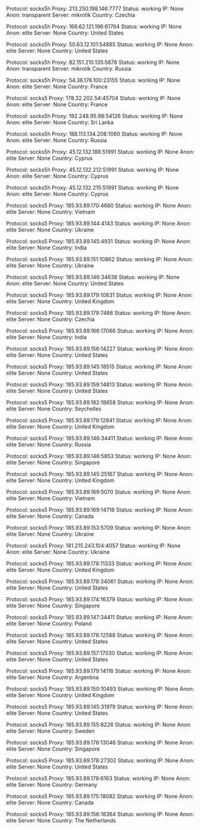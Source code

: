Protocol: socks5h
Proxy: 213.250.198.146:7777
Status: working
IP: None
Anon: transparent
Server: mikrotik
Country: Czechia

Protocol: socks5h
Proxy: 166.62.121.196:61764
Status: working
IP: None
Anon: elite
Server: None
Country: United States

Protocol: socks5h
Proxy: 50.63.12.101:54885
Status: working
IP: None
Anon: elite
Server: None
Country: United States

Protocol: socks5h
Proxy: 82.151.210.135:5678
Status: working
IP: None
Anon: transparent
Server: mikrotik
Country: Russia

Protocol: socks5h
Proxy: 54.36.176.100:23155
Status: working
IP: None
Anon: elite
Server: None
Country: France

Protocol: socks5
Proxy: 178.32.202.54:45704
Status: working
IP: None
Anon: elite
Server: None
Country: France

Protocol: socks5h
Proxy: 192.248.95.98:54126
Status: working
IP: None
Anon: elite
Server: None
Country: Sri Lanka

Protocol: socks5h
Proxy: 188.113.134.208:1080
Status: working
IP: None
Anon: elite
Server: None
Country: Russia

Protocol: socks5h
Proxy: 45.12.132.188:51991
Status: working
IP: None
Anon: elite
Server: None
Country: Cyprus

Protocol: socks5h
Proxy: 45.12.132.212:51991
Status: working
IP: None
Anon: elite
Server: None
Country: Cyprus

Protocol: socks5h
Proxy: 45.12.132.215:51991
Status: working
IP: None
Anon: elite
Server: None
Country: Cyprus

Protocol: socks5
Proxy: 185.93.89.170:4680
Status: working
IP: None
Anon: elite
Server: None
Country: Vietnam

Protocol: socks5
Proxy: 185.93.89.144:4143
Status: working
IP: None
Anon: elite
Server: None
Country: Ukraine

Protocol: socks5
Proxy: 185.93.89.145:4931
Status: working
IP: None
Anon: elite
Server: None
Country: India

Protocol: socks5
Proxy: 185.93.89.151:10862
Status: working
IP: None
Anon: elite
Server: None
Country: Ukraine

Protocol: socks5
Proxy: 185.93.89.146:34638
Status: working
IP: None
Anon: elite
Server: None
Country: United States

Protocol: socks5
Proxy: 185.93.89.179:10831
Status: working
IP: None
Anon: elite
Server: None
Country: United Kingdom

Protocol: socks5
Proxy: 185.93.89.179:7466
Status: working
IP: None
Anon: elite
Server: None
Country: Czechia

Protocol: socks5
Proxy: 185.93.89.166:17066
Status: working
IP: None
Anon: elite
Server: None
Country: India

Protocol: socks5
Proxy: 185.93.89.156:14227
Status: working
IP: None
Anon: elite
Server: None
Country: United States

Protocol: socks5
Proxy: 185.93.89.145:18515
Status: working
IP: None
Anon: elite
Server: None
Country: United States

Protocol: socks5
Proxy: 185.93.89.159:14813
Status: working
IP: None
Anon: elite
Server: None
Country: United States

Protocol: socks5
Proxy: 185.93.89.182:18658
Status: working
IP: None
Anon: elite
Server: None
Country: Seychelles

Protocol: socks5
Proxy: 185.93.89.179:12841
Status: working
IP: None
Anon: elite
Server: None
Country: United Kingdom

Protocol: socks5
Proxy: 185.93.89.146:34411
Status: working
IP: None
Anon: elite
Server: None
Country: Russia

Protocol: socks5
Proxy: 185.93.89.146:5853
Status: working
IP: None
Anon: elite
Server: None
Country: Singapore

Protocol: socks5
Proxy: 185.93.89.145:25167
Status: working
IP: None
Anon: elite
Server: None
Country: United Kingdom

Protocol: socks5
Proxy: 185.93.89.169:5070
Status: working
IP: None
Anon: elite
Server: None
Country: Vietnam

Protocol: socks5
Proxy: 185.93.89.169:14716
Status: working
IP: None
Anon: elite
Server: None
Country: Canada

Protocol: socks5
Proxy: 185.93.89.153:5709
Status: working
IP: None
Anon: elite
Server: None
Country: Ukraine

Protocol: socks5
Proxy: 181.215.243.104:4057
Status: working
IP: None
Anon: elite
Server: None
Country: Ukraine

Protocol: socks5
Proxy: 185.93.89.178:11333
Status: working
IP: None
Anon: elite
Server: None
Country: United Kingdom

Protocol: socks5
Proxy: 185.93.89.178:34061
Status: working
IP: None
Anon: elite
Server: None
Country: United States

Protocol: socks5
Proxy: 185.93.89.174:16379
Status: working
IP: None
Anon: elite
Server: None
Country: Singapore

Protocol: socks5
Proxy: 185.93.89.147:34411
Status: working
IP: None
Anon: elite
Server: None
Country: Poland

Protocol: socks5
Proxy: 185.93.89.178:12588
Status: working
IP: None
Anon: elite
Server: None
Country: United States

Protocol: socks5
Proxy: 185.93.89.157:17030
Status: working
IP: None
Anon: elite
Server: None
Country: United States

Protocol: socks5
Proxy: 185.93.89.179:14116
Status: working
IP: None
Anon: elite
Server: None
Country: Argentina

Protocol: socks5
Proxy: 185.93.89.150:10493
Status: working
IP: None
Anon: elite
Server: None
Country: United Kingdom

Protocol: socks5
Proxy: 185.93.89.145:31979
Status: working
IP: None
Anon: elite
Server: None
Country: United States

Protocol: socks5
Proxy: 185.93.89.155:8226
Status: working
IP: None
Anon: elite
Server: None
Country: Sweden

Protocol: socks5
Proxy: 185.93.89.176:13046
Status: working
IP: None
Anon: elite
Server: None
Country: Singapore

Protocol: socks5
Proxy: 185.93.89.178:27302
Status: working
IP: None
Anon: elite
Server: None
Country: United States

Protocol: socks5
Proxy: 185.93.89.178:6163
Status: working
IP: None
Anon: elite
Server: None
Country: Germany

Protocol: socks5
Proxy: 185.93.89.175:18082
Status: working
IP: None
Anon: elite
Server: None
Country: Canada

Protocol: socks5
Proxy: 185.93.89.156:18364
Status: working
IP: None
Anon: elite
Server: None
Country: The Netherlands

